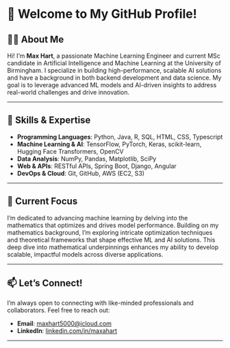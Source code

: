 # 👋 Welcome to My GitHub Profile!

## 👨‍💻 About Me  
Hi! I’m **Max Hart**, a passionate Machine Learning Engineer and current MSc candidate in Artificial Intelligence and Machine Learning at the University of Birmingham. I specialize in building high-performance, scalable AI solutions and have a background in both backend development and data science. My goal is to leverage advanced ML models and AI-driven insights to address real-world challenges and drive innovation.

---

## 🚀 Skills & Expertise

- **Programming Languages**: Python, Java, R, SQL, HTML, CSS, Typescript
- **Machine Learning & AI**: TensorFlow, PyTorch, Keras, scikit-learn, Hugging Face Transformers, OpenCV
- **Data Analysis**: NumPy, Pandas, Matplotlib, SciPy  
- **Web & APIs**: RESTful APIs, Spring Boot, Django, Angular
- **DevOps & Cloud**: Git, GitHub, AWS (EC2, S3)  

---

## 🌟 Current Focus  
I’m dedicated to advancing machine learning by delving into the mathematics that optimizes and drives model performance. Building on my mathematics background, I’m exploring intricate optimization techniques and theoretical frameworks that shape effective ML and AI solutions. This deep dive into mathematical underpinnings enhances my ability to develop scalable, impactful models across diverse applications.

---

## 📫 Let’s Connect!  
I’m always open to connecting with like-minded professionals and collaborators. Feel free to reach out:
- **Email**: [maxhart5000@icloud.com](mailto:maxhart5000@icloud.com)  
- **LinkedIn**: [linkedin.com/in/maxahart](https://www.linkedin.com/in/maxhartml)

---
